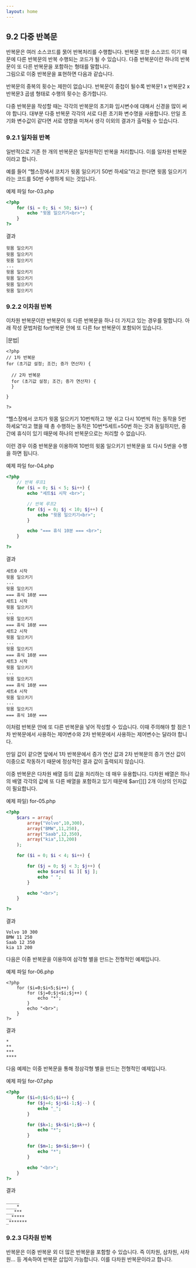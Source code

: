 ```yaml
---
layout: home
---
```

## 9.2 다중 반복문
반복문은 여러 소스코드를 묽어 반복처리를 수행합니다. 반복문 또한 소스코드 이기 때문에 다른 반복문의 반복 수행되는 코드가 될 수 있습니다. 다중 반복문이란 하나의 반복문이 또 다른 반복문을 포함하는 형태를 말합니다.  
그림으로 이중 반복문을 표현하면 다음과 같습니다.

 

반복문의 중복의 횟수는 제한이 없습니다. 반복문이 중첩이 될수록 반복문1 x 반복문2 x 반복문3 곱샘 형태로 수행의 횟수는 증가합니다.  

다중 반복문을 작성할 때는 각각의 반복문의 초기화 임시변수에 대해서 신경을 많이 써야 합니다. 대부분 다중 반복문 각각의 서로 다른 초기화 변수명을 사용합니다. 만일 초기화 변수값이 같다면 서로 영향을 미쳐서 생각 이외의 결과가 출력될 수 있습니다.  

### 9.2.1 일차원 반복
일반적으로 기존 한 개의 반복문은 일차원적인 반복을 처리합니다. 이를 일차원 반복문이라고 합니다.  

예를 들어 “헬스장에서 코치가 윗몸 일으키기 50번 하세요”라고 한다면 윗몸 일으키기라는 코드를 50번 수행하게 되는 것입니다.  

예제 파일 for-03.php
```php
<?php
	for ($i = 0; $i < 50; $i++) {
		echo "윗몸 일으키기<br>";
	}
?>
```

결과
```
윗몸 일으키기
윗몸 일으키기
윗몸 일으키기
...
윗몸 일으키기
윗몸 일으키기
윗몸 일으키기
윗몸 일으키기
```

### 9.2.2 이차원 반복
이차원 반복문이란 반복문이 또 다른 반복문을 하나 더 가지고 있는 경우를 말합니다. 아래 작성 문법처럼 for반복문 안에 또 다른 for 반복문이 포함되어 있습니다.  

|문법|
```
<?php
// 1차 반복문
for (초기값 설정; 조건; 증가 연산자) {
  
  // 2차 반복문
  for (초기값 설정; 조건; 증가 연산자) {
  }

}

?>
```

“헬스장에서 코치가 윗몸 일으키기 10번씩하고 1분 쉬고 다시 10번씩 하는 동작을 5번 하세요”라고 했을 때 총 수행하는 동작은 10번*5세트=50번 하는 것과 동일하지만, 중간에 휴식이 있기 때문에 하나의 반복문으로는 처리할 수 없습니다.  

이런 경우 이중 반복문을 이용하여 10번의 윗몸 일으키기 반복문을 또 다시 5번을 수행을 하면 됩니다.  

예제 파일 for-04.php
```php
<?php
	// 반복 루프1
	for ($i = 0; $i < 5; $i++) {
		echo "세트$i 시작 <br>";

		// 반복 루프2
		for ($j = 0; $j < 10; $j++) {
			echo "윗몸 일으키기<br>";
		}

		echo "=== 휴식 10분 === <br>";
	}

?>
```

결과
```
세트0 시작
윗몸 일으키기
...
윗몸 일으키기
=== 휴식 10분 ===
세트1 시작
윗몸 일으키기
...
윗몸 일으키기
=== 휴식 10분 ===
세트2 시작
윗몸 일으키기
...
윗몸 일으키기
=== 휴식 10분 ===
세트3 시작
윗몸 일으키기
...
윗몸 일으키기
=== 휴식 10분 ===
세트4 시작
윗몸 일으키기
...
윗몸 일으키기
=== 휴식 10분 === 
```

이처럼 반복문 안에 또 다른 반복문을 넣어 작성할 수 있습니다. 이때 주의해야 할 점은 1차 반복문에서 사용하는 제어변수와 2차 반복문에서 사용하는 제어변수는 달라야 합니다.  

만일 값이 같으면 앞에서 1차 반복문에서 증가 연산 값과 2차 반복문의 증가 연산 값이 이중으로 작동하기 때문에 정상적인 결과 값이 출력되지 않습니다.  

이중 반복문은 다차원 배열 등의 값을 처리하는 데 매우 유용합니다. 다차원 배열은 하나의 배열 각각의 값에 또 다른 배열을 포함하고 있기 때문에 $arr[][] 2개 이상의 인자값이 필요합니다.  

예제 파일) for-05.php
```php
<?php
	$cars = array(
		array("Volvo",10,300),
		array("BMW",11,250),
		array("Saab",12,350),
		array("kia",13,200)
	);

	for ($i = 0; $i < 4; $i++) {

		for ($j = 0; $j < 3; $j++) {
			echo $cars[ $i ][ $j ];
			echo " ";
		}

		echo "<br>";
	}

?>
```

결과
```
Volvo 10 300
BMW 11 250
Saab 12 350
kia 13 200 
```

다음은 이중 반복문을 이용하여 삼각형 별을 만드는 전형적인 예제입니다.  

예제 파일 for-06.php
```
<?php
	for ($i=0;$i<5;$i++) {
		for ($j=0;$j<$i;$j++) {
			echo "*";
		}
		echo "<br>";
	}
?>
```

결과
```
*
**
***
****
```

다음 예제는 이중 반복문을 통해 정삼각형 별을 만드는 전형적인 예제입니다.  

예제 파일 for-07.php
```php
<?php
	for ($i=0;$i<5;$i++) {
		for ($j=4; $j>$i-1;$j--) {
			echo "_";
		}

		for ($k=1; $k<$i+1;$k++) {
			echo "*";
		}

		for ($m=1; $m<$i;$m++) {
			echo "*";
		}

		echo "<br>";
	}
?>
```

결과
```
_____
____*
___***
__*****
_*******
```

### 9.2.3 다차원 반복
반복문은 이중 반복문 외 더 많은 반복문을 포함할 수 있습니다. 즉 이차원, 삼차원, 사차원… 등 계속하여 반복문 삽입이 가능합니다. 이를 다차원 반복문이라고 합니다.  



